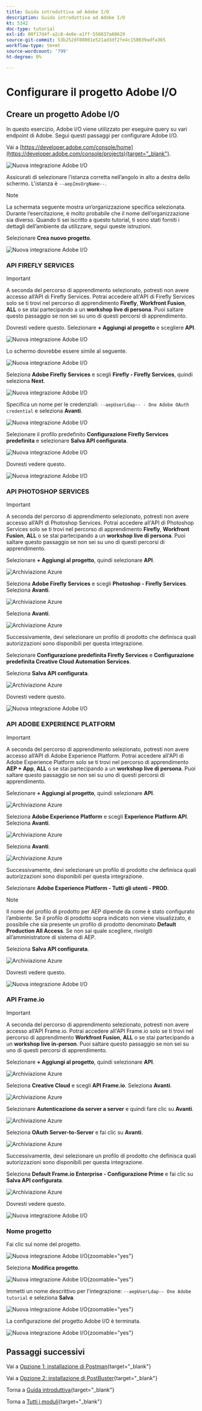 ```yaml
---
title: Guida introduttiva ad Adobe I/O
description: Guida introduttiva ad Adobe I/O
kt: 5342
doc-type: tutorial
exl-id: 00f17d4f-a2c8-4e8e-a1ff-556037a60629
source-git-commit: 53b252df80801e521ad3df2fe4c158039adfa365
workflow-type: tm+mt
source-wordcount: '799'
ht-degree: 0%

---
```


# Configurare il progetto Adobe I/O

## Creare un progetto Adobe I/O

In questo esercizio, Adobe I/O viene utilizzato per eseguire query su vari endpoint di Adobe. Segui questi passaggi per configurare Adobe I/O.

Vai a [https://developer.adobe.com/console/home](https://developer.adobe.com/console/projects){target="_blank"}.

![Nuova integrazione Adobe I/O](./images/iohome.png)

Assicurati di selezionare l’istanza corretta nell’angolo in alto a destra dello schermo. L&#39;istanza è `--aepImsOrgName--`.

>[!NOTE]
>
> La schermata seguente mostra un’organizzazione specifica selezionata. Durante l’esercitazione, è molto probabile che il nome dell’organizzazione sia diverso. Quando ti sei iscritto a questo tutorial, ti sono stati forniti i dettagli dell’ambiente da utilizzare, segui queste istruzioni.

Selezionare **Crea nuovo progetto**.

![Nuova integrazione Adobe I/O](./images/iocomp.png)

### API FIREFLY SERVICES

>[!IMPORTANT]
>
>A seconda del percorso di apprendimento selezionato, potresti non avere accesso all’API di Firefly Services. Potrai accedere all&#39;API di Firefly Services solo se ti trovi nel percorso di apprendimento **Firefly**, **Workfront Fusion**, **ALL** o se stai partecipando a un **workshop live di persona**. Puoi saltare questo passaggio se non sei su uno di questi percorsi di apprendimento.

Dovresti vedere questo. Selezionare **+ Aggiungi al progetto** e scegliere **API**.

![Nuova integrazione Adobe I/O](./images/adobe_io_access_api.png)

Lo schermo dovrebbe essere simile al seguente.

![Nuova integrazione Adobe I/O](./images/api1.png)

Seleziona **Adobe Firefly Services** e scegli **Firefly - Firefly Services**, quindi seleziona **Next**.

![Nuova integrazione Adobe I/O](./images/api3.png)

Specifica un nome per le credenziali: `--aepUserLdap-- - One Adobe OAuth credential` e seleziona **Avanti**.

![Nuova integrazione Adobe I/O](./images/api4.png)

Selezionare il profilo predefinito **Configurazione Firefly Services predefinita** e selezionare **Salva API configurata**.

![Nuova integrazione Adobe I/O](./images/api9.png)

Dovresti vedere questo.

![Nuova integrazione Adobe I/O](./images/api10.png)

### API PHOTOSHOP SERVICES

>[!IMPORTANT]
>
>A seconda del percorso di apprendimento selezionato, potresti non avere accesso all’API di Photoshop Services. Potrai accedere all&#39;API di Photoshop Services solo se ti trovi nel percorso di apprendimento **Firefly**, **Workfront Fusion**, **ALL** o se stai partecipando a un **workshop live di persona**. Puoi saltare questo passaggio se non sei su uno di questi percorsi di apprendimento.
>
>Selezionare **+ Aggiungi al progetto**, quindi selezionare **API**.

![Archiviazione Azure](./images/ps2.png)

Seleziona **Adobe Firefly Services** e scegli **Photoshop - Firefly Services**. Seleziona **Avanti**.

![Archiviazione Azure](./images/ps3.png)

Seleziona **Avanti**.

![Archiviazione Azure](./images/ps4.png)

Successivamente, devi selezionare un profilo di prodotto che definisca quali autorizzazioni sono disponibili per questa integrazione.

Selezionare **Configurazione predefinita Firefly Services** e **Configurazione predefinita Creative Cloud Automation Services**.

Seleziona **Salva API configurata**.

![Archiviazione Azure](./images/ps5.png)

Dovresti vedere questo.

![Nuova integrazione Adobe I/O](./images/ps7.png)

### API ADOBE EXPERIENCE PLATFORM

>[!IMPORTANT]
>
>A seconda del percorso di apprendimento selezionato, potresti non avere accesso all’API di Adobe Experience Platform. Potrai accedere all&#39;API di Adobe Experience Platform solo se ti trovi nel percorso di apprendimento **AEP + App**, **ALL** o se stai partecipando a un **workshop live di persona**. Puoi saltare questo passaggio se non sei su uno di questi percorsi di apprendimento.

Selezionare **+ Aggiungi al progetto**, quindi selezionare **API**.

![Archiviazione Azure](./images/aep1.png)

Seleziona **Adobe Experience Platform** e scegli **Experience Platform API**. Seleziona **Avanti**.

![Archiviazione Azure](./images/aep2.png)

Seleziona **Avanti**.

![Archiviazione Azure](./images/aep3.png)

Successivamente, devi selezionare un profilo di prodotto che definisca quali autorizzazioni sono disponibili per questa integrazione.

Selezionare **Adobe Experience Platform - Tutti gli utenti - PROD**.

>[!NOTE]
>
>Il nome del profilo di prodotto per AEP dipende da come è stato configurato l’ambiente. Se il profilo di prodotto sopra indicato non viene visualizzato, è possibile che sia presente un profilo di prodotto denominato **Default Production All Access**. Se non sai quale scegliere, rivolgiti all’amministratore di sistema di AEP.

Seleziona **Salva API configurata**.

![Archiviazione Azure](./images/aep4.png)

Dovresti vedere questo.

![Nuova integrazione Adobe I/O](./images/aep5.png)

### API Frame.io

>[!IMPORTANT]
>
>A seconda del percorso di apprendimento selezionato, potresti non avere accesso all’API Frame.io. Potrai accedere all&#39;API Frame.io solo se ti trovi nel percorso di apprendimento **Workfront Fusion**, **ALL** o se stai partecipando a un **workshop live in-person**. Puoi saltare questo passaggio se non sei su uno di questi percorsi di apprendimento.

Selezionare **+ Aggiungi al progetto**, quindi selezionare **API**.

![Archiviazione Azure](./images/fiops2.png)

Seleziona **Creative Cloud** e scegli **API Frame.io**. Seleziona **Avanti**.

![Archiviazione Azure](./images/fiops3.png)

Selezionare **Autenticazione da server a server** e quindi fare clic su **Avanti**.

![Archiviazione Azure](./images/fiops4.png)

Seleziona **OAuth Server-to-Server** e fai clic su **Avanti**.

![Archiviazione Azure](./images/fiops5.png)

Successivamente, devi selezionare un profilo di prodotto che definisca quali autorizzazioni sono disponibili per questa integrazione.

Seleziona **Default Frame.io Enterprise - Configurazione Prime** e fai clic su **Salva API configurata**.

![Archiviazione Azure](./images/fiops6.png)

Dovresti vedere questo.

![Nuova integrazione Adobe I/O](./images/fiops7.png)

### Nome progetto

Fai clic sul nome del progetto.

![Nuova integrazione Adobe I/O](./images/api13.png){zoomable="yes"}

Seleziona **Modifica progetto**.

![Nuova integrazione Adobe I/O](./images/api14.png){zoomable="yes"}

Immetti un nome descrittivo per l&#39;integrazione: `--aepUserLdap-- One Adobe tutorial` e seleziona **Salva**.

![Nuova integrazione Adobe I/O](./images/api15.png){zoomable="yes"}

La configurazione del progetto Adobe I/O è terminata.

![Nuova integrazione Adobe I/O](./images/api16.png){zoomable="yes"}

## Passaggi successivi

Vai a [Opzione 1: installazione di Postman](./ex7.md){target="_blank"}

Vai a [Opzione 2: installazione di PostBuster](./ex8.md){target="_blank"}

Torna a [Guida introduttiva](./getting-started.md){target="_blank"}

Torna a [Tutti i moduli](./../../../overview.md){target="_blank"}
